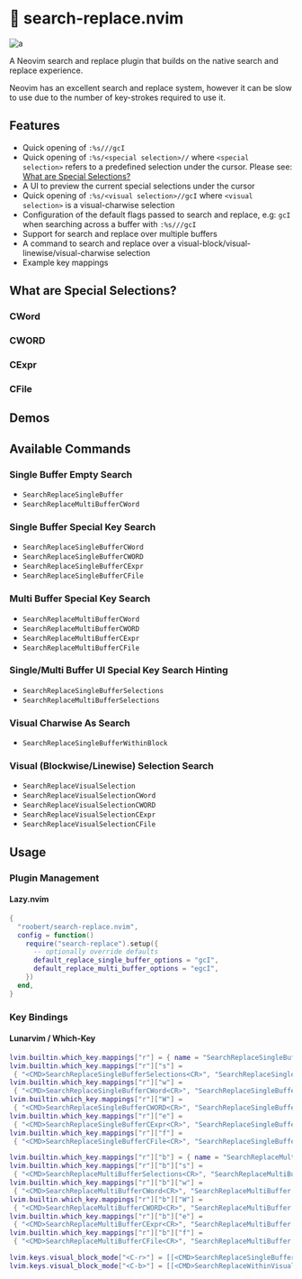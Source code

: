 # :monocle_face: search-replace.nvim

![a](https://user-images.githubusercontent.com/226654/210119753-8951db87-e7e1-48c7-a75d-e3c5f222d702.gif)

A Neovim search and replace plugin that builds on the native search and replace experience.

Neovim has an excellent search and replace system, however it can be slow to use due to the
number of key-strokes required to use it.

## Features

* Quick opening of `:%s///gcI`
* Quick opening of `:%s/<special selection>//` where `<special selection>` refers to a
  predefined selection under the cursor. Please see: [What are Special Selections?](https://github.com/roobert/search-replace.nvim#what-are-special-selection)
* A UI to preview the current special selections under the cursor
* Quick opening of `:%s/<visual selection>//gcI` where `<visual selection>` is a
  visual-charwise selection
* Configuration of the default flags passed to search and replace, e.g: `gcI` when
  searching across a buffer with `:%s///gcI`
* Support for search and replace over multiple buffers
* A command to search and replace over a visual-block/visual-linewise/visual-charwise
  selection
* Example key mappings

## What are Special Selections?

### CWord

### CWORD

### CExpr

### CFile

## Demos

## Available Commands

### Single Buffer Empty Search

* `SearchReplaceSingleBuffer`
* `SearchReplaceMultiBufferCWord`

### Single Buffer Special Key Search

* `SearchReplaceSingleBufferCWord`
* `SearchReplaceSingleBufferCWORD`
* `SearchReplaceSingleBufferCExpr`
* `SearchReplaceSingleBufferCFile`

### Multi Buffer Special Key Search

* `SearchReplaceMultiBufferCWord`
* `SearchReplaceMultiBufferCWORD`
* `SearchReplaceMultiBufferCExpr`
* `SearchReplaceMultiBufferCFile`

### Single/Multi Buffer UI Special Key Search Hinting

* `SearchReplaceSingleBufferSelections`
* `SearchReplaceMultiBufferSelections`

### Visual Charwise As Search

* `SearchReplaceSingleBufferWithinBlock`

### Visual (Blockwise/Linewise) Selection Search

* `SearchReplaceVisualSelection`
* `SearchReplaceVisualSelectionCWord`
* `SearchReplaceVisualSelectionCWORD`
* `SearchReplaceVisualSelectionCExpr`
* `SearchReplaceVisualSelectionCFile`

## Usage

### Plugin Management

#### Lazy.nvim

``` lua
{
  "roobert/search-replace.nvim",
  config = function()
    require("search-replace").setup({
      -- optionally override defaults
      default_replace_single_buffer_options = "gcI",
      default_replace_multi_buffer_options = "egcI",
    })
  end,
}
```

### Key Bindings

#### Lunarvim / Which-Key

``` lua
lvim.builtin.which_key.mappings["r"] = { name = "SearchReplaceSingleBuffer" }
lvim.builtin.which_key.mappings["r"]["s"] =
 { "<CMD>SearchReplaceSingleBufferSelections<CR>", "SearchReplaceSingleBuffer [s]elction list" }
lvim.builtin.which_key.mappings["r"]["w"] =
 { "<CMD>SearchReplaceSingleBufferCWord<CR>", "SearchReplaceSingleBuffer [w]ord" }
lvim.builtin.which_key.mappings["r"]["W"] =
 { "<CMD>SearchReplaceSingleBufferCWORD<CR>", "SearchReplaceSingleBuffer [W]ORD" }
lvim.builtin.which_key.mappings["r"]["e"] =
 { "<CMD>SearchReplaceSingleBufferCExpr<CR>", "SearchReplaceSingleBuffer [e]xpr" }
lvim.builtin.which_key.mappings["r"]["f"] =
 { "<CMD>SearchReplaceSingleBufferCFile<CR>", "SearchReplaceSingleBuffer [f]ile" }

lvim.builtin.which_key.mappings["r"]["b"] = { name = "SearchReplaceMultiBuffer" }
lvim.builtin.which_key.mappings["r"]["b"]["s"] =
 { "<CMD>SearchReplaceMultiBufferSelections<CR>", "SearchReplaceMultiBuffer [s]elction list" }
lvim.builtin.which_key.mappings["r"]["b"]["w"] =
 { "<CMD>SearchReplaceMultiBufferCWord<CR>", "SearchReplaceMultiBuffer [w]ord" }
lvim.builtin.which_key.mappings["r"]["b"]["W"] =
 { "<CMD>SearchReplaceMultiBufferCWORD<CR>", "SearchReplaceMultiBuffer [W]ORD" }
lvim.builtin.which_key.mappings["r"]["b"]["e"] =
 { "<CMD>SearchReplaceMultiBufferCExpr<CR>", "SearchReplaceMultiBuffer [e]xpr" }
lvim.builtin.which_key.mappings["r"]["b"]["f"] =
 { "<CMD>SearchReplaceMultiBufferCFile<CR>", "SearchReplaceMultiBuffer [f]ile" }

lvim.keys.visual_block_mode["<C-r>"] = [[<CMD>SearchReplaceSingleBufferVisualSelection<CR>]]
lvim.keys.visual_block_mode["<C-b>"] = [[<CMD>SearchReplaceWithinVisualSelectionCWord<CR>]]
```
